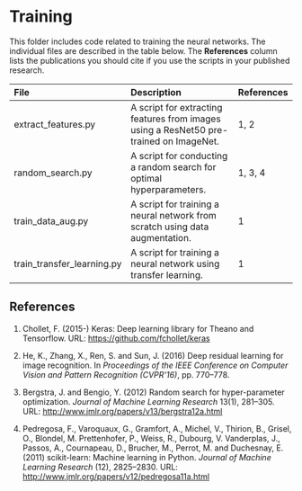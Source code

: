 # Training

This folder includes code related to training the neural networks. The individual files are described in the table below. The **References** column lists the publications you should cite if you use the scripts in your published research.

| File | Description | References|
|:---|:---|:---|
|extract_features.py|A script for extracting features from images using a ResNet50 pre-trained on ImageNet.|1, 2|
|random_search.py|A script for conducting a random search for optimal hyperparameters.|1, 3, 4|
|train_data_aug.py|A script for training a neural network from scratch using data augmentation.|1|
|train_transfer_learning.py|A script for training a neural network using transfer learning.|1|

## References

1. Chollet, F. (2015-) Keras: Deep learning library for Theano and Tensorflow. URL: https://github.com/fchollet/keras

2. He, K., Zhang, X., Ren, S. and Sun, J. (2016) Deep residual learning for image recognition. In *Proceedings of the IEEE Conference on Computer Vision and Pattern Recognition (CVPR'16)*, pp. 770–778.

3. Bergstra, J. and Bengio, Y. (2012) Random search for hyper-parameter optimization. *Journal of Machine Learning Research* 13(1), 281–305. URL: http://www.jmlr.org/papers/v13/bergstra12a.html

4. Pedregosa, F., Varoquaux, G., Gramfort, A., Michel, V., Thirion, B., Grisel, O., Blondel, M. Prettenhofer, P., Weiss, R., Dubourg, V. Vanderplas, J., Passos, A., Cournapeau, D., Brucher, M., Perrot, M. and Duchesnay, E. (2011) scikit-learn: Machine learning in Python. *Journal of Machine Learning Research* (12), 2825–2830. URL: http://www.jmlr.org/papers/v12/pedregosa11a.html